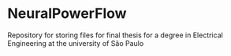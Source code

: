 # NeuralPowerFlow
Repository for storing files for final thesis for a degree in Electrical Engineering at the university of São Paulo
